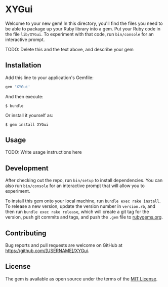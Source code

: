 # XYGui

Welcome to your new gem! In this directory, you'll find the files you need to be able to package up your Ruby library into a gem. Put your Ruby code in the file `lib/XYGui`. To experiment with that code, run `bin/console` for an interactive prompt.

TODO: Delete this and the text above, and describe your gem

## Installation

Add this line to your application's Gemfile:

```ruby
gem 'XYGui'
```

And then execute:

    $ bundle

Or install it yourself as:

    $ gem install XYGui

## Usage

TODO: Write usage instructions here

## Development

After checking out the repo, run `bin/setup` to install dependencies. You can also run `bin/console` for an interactive prompt that will allow you to experiment.

To install this gem onto your local machine, run `bundle exec rake install`. To release a new version, update the version number in `version.rb`, and then run `bundle exec rake release`, which will create a git tag for the version, push git commits and tags, and push the `.gem` file to [rubygems.org](https://rubygems.org).

## Contributing

Bug reports and pull requests are welcome on GitHub at https://github.com/[USERNAME]/XYGui.


## License

The gem is available as open source under the terms of the [MIT License](http://opensource.org/licenses/MIT).

